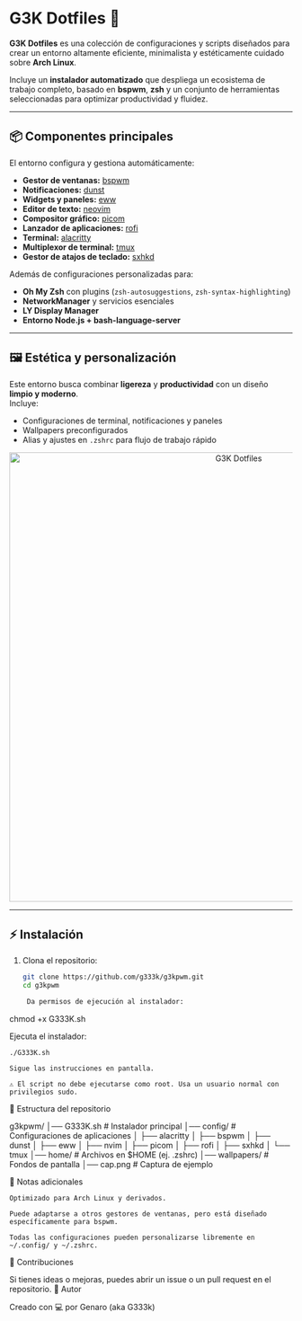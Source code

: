 # G3K Dotfiles 🚀  

**G3K Dotfiles** es una colección de configuraciones y scripts diseñados para crear un entorno altamente eficiente, minimalista y estéticamente cuidado sobre **Arch Linux**.  

Incluye un **instalador automatizado** que despliega un ecosistema de trabajo completo, basado en **bspwm**, **zsh** y un conjunto de herramientas seleccionadas para optimizar productividad y fluidez.  

---

## 📦 Componentes principales

El entorno configura y gestiona automáticamente:  

- **Gestor de ventanas:** [bspwm](https://github.com/baskerville/bspwm)  
- **Notificaciones:** [dunst](https://github.com/dunst-project/dunst)  
- **Widgets y paneles:** [eww](https://github.com/elkowar/eww)  
- **Editor de texto:** [neovim](https://neovim.io/)  
- **Compositor gráfico:** [picom](https://github.com/yshui/picom)  
- **Lanzador de aplicaciones:** [rofi](https://github.com/davatorium/rofi)  
- **Terminal:** [alacritty](https://github.com/alacritty/alacritty)  
- **Multiplexor de terminal:** [tmux](https://github.com/tmux/tmux)  
- **Gestor de atajos de teclado:** [sxhkd](https://github.com/baskerville/sxhkd)  

Además de configuraciones personalizadas para:  
- **Oh My Zsh** con plugins (`zsh-autosuggestions`, `zsh-syntax-highlighting`)  
- **NetworkManager** y servicios esenciales  
- **LY Display Manager**  
- **Entorno Node.js + bash-language-server**  

---

## 🖼️ Estética y personalización  

Este entorno busca combinar **ligereza** y **productividad** con un diseño **limpio y moderno**.  
Incluye:  
- Configuraciones de terminal, notificaciones y paneles  
- Wallpapers preconfigurados  
- Alias y ajustes en `.zshrc` para flujo de trabajo rápido  

<p align="center">
  <img src="cap.png" alt="G3K Dotfiles" width="800"/>
</p>

---

## ⚡ Instalación

1. Clona el repositorio:  
   ```bash
   git clone https://github.com/g333k/g3kpwm.git
   cd g3kpwm

    Da permisos de ejecución al instalador:

chmod +x G333K.sh

Ejecuta el instalador:

    ./G333K.sh

    Sigue las instrucciones en pantalla.

    ⚠️ El script no debe ejecutarse como root. Usa un usuario normal con privilegios sudo.

📂 Estructura del repositorio

g3kpwm/
│── G333K.sh          # Instalador principal
│── config/           # Configuraciones de aplicaciones
│   ├── alacritty
│   ├── bspwm
│   ├── dunst
│   ├── eww
│   ├── nvim
│   ├── picom
│   ├── rofi
│   ├── sxhkd
│   └── tmux
│── home/             # Archivos en $HOME (ej. .zshrc)
│── wallpapers/       # Fondos de pantalla
│── cap.png           # Captura de ejemplo

📌 Notas adicionales

    Optimizado para Arch Linux y derivados.

    Puede adaptarse a otros gestores de ventanas, pero está diseñado específicamente para bspwm.

    Todas las configuraciones pueden personalizarse libremente en ~/.config/ y ~/.zshrc.

🤝 Contribuciones

Si tienes ideas o mejoras, puedes abrir un issue o un pull request en el repositorio.
👤 Autor

Creado con 💻 por Genaro (aka G333k)
